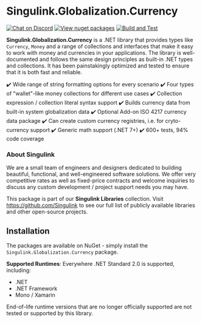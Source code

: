 ﻿# Singulink.Globalization.Currency

[![Chat on Discord](https://img.shields.io/discord/906246067773923490)](https://discord.gg/EkQhJFsBu6)
[![View nuget packages](https://img.shields.io/nuget/v/Singulink.Globalization.Currency.svg)](https://www.nuget.org/packages/Singulink.Globalization.Currency/)
[![Build and Test](https://github.com/Singulink/Singulink.Globalization.Currency/workflows/build%20and%20test/badge.svg)](https://github.com/Singulink/Singulink.Globalization.Currency/actions?query=workflow%3A%22build+and+test%22)

**Singulink.Globalization.Currency** is a .NET library that provides types like `Currency`, `Money` and a range of collections and interfaces that make it easy to work with money and currencies in your applications. The library is well-documented and follows the same design principles as built-in .NET types and collections. It has been painstakingly optimized and tested to ensure that it is both fast and reliable.

✔️ Wide range of string formatting options for every scenario
✔️ Four types of "wallet"-like money collections for different use cases
✔️ Collection expression / collection literal syntax support
✔️ Builds currency data from built-in system globalization data
✔️ Optional Add-on ISO 4217 currency data package
✔️ Can create custom currency registries, i.e. for cryto-currency support
✔️ Generic math support (.NET 7+)
✔️ 600+ tests, 94% code coverage

### About Singulink

We are a small team of engineers and designers dedicated to building beautiful, functional, and well-engineered software solutions. We offer very competitive rates as well as fixed-price contracts and welcome inquiries to discuss any custom development / project support needs you may have.

This package is part of our **Singulink Libraries** collection. Visit https://github.com/Singulink to see our full list of publicly available libraries and other open-source projects.

## Installation

The packages are available on NuGet - simply install the `Singulink.Globalization.Currency` package.

**Supported Runtimes**: Everywhere .NET Standard 2.0 is supported, including:
- .NET
- .NET Framework
- Mono / Xamarin

End-of-life runtime versions that are no longer officially supported are not tested or supported by this library.